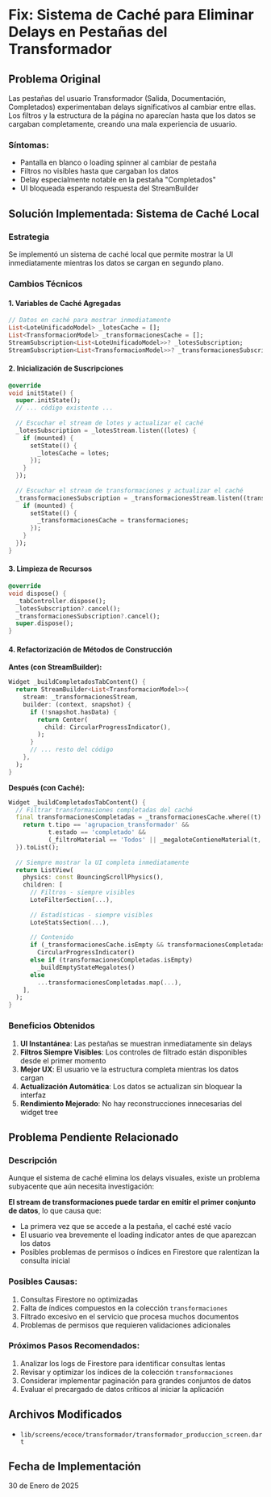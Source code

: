 # Fix: Sistema de Caché para Eliminar Delays en Pestañas del Transformador

## Problema Original
Las pestañas del usuario Transformador (Salida, Documentación, Completados) experimentaban delays significativos al cambiar entre ellas. Los filtros y la estructura de la página no aparecían hasta que los datos se cargaban completamente, creando una mala experiencia de usuario.

### Síntomas:
- Pantalla en blanco o loading spinner al cambiar de pestaña
- Filtros no visibles hasta que cargaban los datos
- Delay especialmente notable en la pestaña "Completados"
- UI bloqueada esperando respuesta del StreamBuilder

## Solución Implementada: Sistema de Caché Local

### Estrategia
Se implementó un sistema de caché local que permite mostrar la UI inmediatamente mientras los datos se cargan en segundo plano.

### Cambios Técnicos

#### 1. Variables de Caché Agregadas
```dart
// Datos en caché para mostrar inmediatamente
List<LoteUnificadoModel> _lotesCache = [];
List<TransformacionModel> _transformacionesCache = [];
StreamSubscription<List<LoteUnificadoModel>>? _lotesSubscription;
StreamSubscription<List<TransformacionModel>>? _transformacionesSubscription;
```

#### 2. Inicialización de Suscripciones
```dart
@override
void initState() {
  super.initState();
  // ... código existente ...
  
  // Escuchar el stream de lotes y actualizar el caché
  _lotesSubscription = _lotesStream.listen((lotes) {
    if (mounted) {
      setState(() {
        _lotesCache = lotes;
      });
    }
  });
  
  // Escuchar el stream de transformaciones y actualizar el caché
  _transformacionesSubscription = _transformacionesStream.listen((transformaciones) {
    if (mounted) {
      setState(() {
        _transformacionesCache = transformaciones;
      });
    }
  });
}
```

#### 3. Limpieza de Recursos
```dart
@override
void dispose() {
  _tabController.dispose();
  _lotesSubscription?.cancel();
  _transformacionesSubscription?.cancel();
  super.dispose();
}
```

#### 4. Refactorización de Métodos de Construcción

**Antes (con StreamBuilder):**
```dart
Widget _buildCompletadosTabContent() {
  return StreamBuilder<List<TransformacionModel>>(
    stream: _transformacionesStream,
    builder: (context, snapshot) {
      if (!snapshot.hasData) {
        return Center(
          child: CircularProgressIndicator(),
        );
      }
      // ... resto del código
    },
  );
}
```

**Después (con Caché):**
```dart
Widget _buildCompletadosTabContent() {
  // Filtrar transformaciones completadas del caché
  final transformacionesCompletadas = _transformacionesCache.where((t) {
    return t.tipo == 'agrupacion_transformador' &&
           t.estado == 'completado' && 
           (_filtroMaterial == 'Todos' || _megaloteContieneMaterial(t, _filtroMaterial));
  }).toList();
  
  // Siempre mostrar la UI completa inmediatamente
  return ListView(
    physics: const BouncingScrollPhysics(),
    children: [
      // Filtros - siempre visibles
      LoteFilterSection(...),
      
      // Estadísticas - siempre visibles
      LoteStatsSection(...),
      
      // Contenido
      if (_transformacionesCache.isEmpty && transformacionesCompletadas.isEmpty)
        CircularProgressIndicator()
      else if (transformacionesCompletadas.isEmpty)
        _buildEmptyStateMegalotes()
      else
        ...transformacionesCompletadas.map(...),
    ],
  );
}
```

### Beneficios Obtenidos

1. **UI Instantánea**: Las pestañas se muestran inmediatamente sin delays
2. **Filtros Siempre Visibles**: Los controles de filtrado están disponibles desde el primer momento
3. **Mejor UX**: El usuario ve la estructura completa mientras los datos cargan
4. **Actualización Automática**: Los datos se actualizan sin bloquear la interfaz
5. **Rendimiento Mejorado**: No hay reconstrucciones innecesarias del widget tree

## Problema Pendiente Relacionado

### Descripción
Aunque el sistema de caché elimina los delays visuales, existe un problema subyacente que aún necesita investigación:

**El stream de transformaciones puede tardar en emitir el primer conjunto de datos**, lo que causa que:
- La primera vez que se accede a la pestaña, el caché esté vacío
- El usuario vea brevemente el loading indicator antes de que aparezcan los datos
- Posibles problemas de permisos o índices en Firestore que ralentizan la consulta inicial

### Posibles Causas:
1. Consultas Firestore no optimizadas
2. Falta de índices compuestos en la colección `transformaciones`
3. Filtrado excesivo en el servicio que procesa muchos documentos
4. Problemas de permisos que requieren validaciones adicionales

### Próximos Pasos Recomendados:
1. Analizar los logs de Firestore para identificar consultas lentas
2. Revisar y optimizar los índices de la colección `transformaciones`
3. Considerar implementar paginación para grandes conjuntos de datos
4. Evaluar el precargado de datos críticos al iniciar la aplicación

## Archivos Modificados
- `lib/screens/ecoce/transformador/transformador_produccion_screen.dart`

## Fecha de Implementación
30 de Enero de 2025